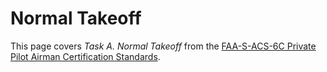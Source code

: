 # Normal Takeoff

This page covers *Task A. Normal Takeoff* from the [FAA-S-ACS-6C Private Pilot Airman Certification Standards](https://www.faa.gov/training_testing/testing/acs/private_airplane_acs_6.pdf).

<!--@include: ./docs/src/includes/takeoff-landing/normal-takeoff.md | shift:1-->
